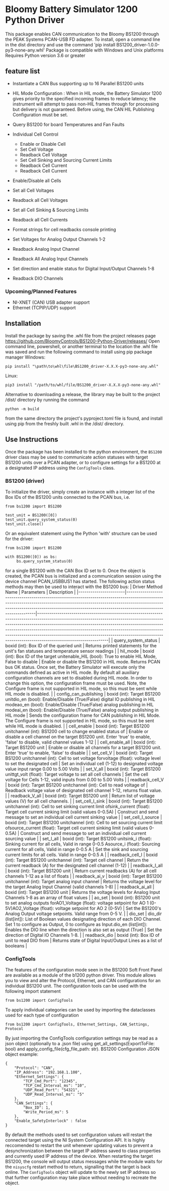# Bloomy Battery Simulator 1200 Python Driver
This package enables CAN communication to the Bloomy BS1200 through the PEAK Systems PCAN-USB FD adapter. 
To install, open a command line in the dist directory and use the command 'pip install BS1200_driver-1.0.0-py3-none-any.whl'
Package is compatible with Windows and Unix platforms
Requires Python version 3.6 or greater
## feature list

* Instantiate a CAN Bus supporting up to 16 Parallel BS1200 units

* HIL Mode Configuration
:   When in HIL mode, the Battery Simulator 1200 gives priority to the specified incoming frames to reduce latency; the instrument will attempt to pass non-HIL frames through for processing but delivery is not guaranteed. Before using, the CAN HIL Publishing Configuration must be set.

* Query BS1200 for board Temperatures and Fan Faults

* Individual Cell Control
     - Enable or Disable Cell
     - Set Cell Voltage
     - Readback Cell Voltage 
     - Set Cell Sinking and Sourcing Current Limits
     - Readback Cell Current 
     - Readback Cell Current 

* Enable/Disable all Cells
* Set all Cell Voltages
* Readback all Cell Voltages
* Set all Cell Sinking & Sourcing Limits
* Readback all Cell Currents
* Format strings for cell readbacks console printing

* Set Voltages for Analog Output Channels 1-2
* Readback Analog Input Channel
* Readback All Analog Input Channels
* Set direction and enable status for Digital Input/Output Channels 1-8
* Readback DIO Channels

### Upcoming/Planned Features
 * NI-XNET (CAN) USB adapter support
 * Ethernet (TCPIP/UDP) support 
## Installation
Install the package by saving the .whl file from the project releases page https://github.com/BloomyControls/BS1200-Python-Driver/releases/
Open command line, powershell, or another terminal to the location the .whl file was saved and run the following command to install using pip package manager
Windows:
```
pip install "\path\to\whl\file\BS1200_driver-X.X.X-py3-none-any.whl"
```
Linux:
```
pip3 install "/path/to/whl/file/BS1200_driver-X.X.X-py3-none-any.whl"
```
Alternative to downloading a release, the library may be built to the project /dist/ directory by running the command 
```
python -m build
```
from the same directory the project's pyproject.toml file is found, and install using pip from the freshly built .whl in the /dist/ directory.
## Use Instructions
Once the package has been installed to the python environment, the `BS1200` driver class may be used to communicate action statuses with target BS1200 units over a PCAN adapter, or to configure settings for a BS1200 at a designated IP address using the `ConfigTools` class. 
### BS1200 (driver)
To initialize the driver, simply create an instance with a integer list of the Box IDs of the BS1200 units connected to the PCAN bus, i.e.
```
from bs1200 import BS1200

test_unit = BS1200([0])
test_unit.query_system_status(0)
test_unit.close()
``` 
Or an equivalent statement using the Python 'with' structure can be used for the driver:
```
from bs1200 import BS1200

with BS1200([0]) as bs:
     bs.query_system_status(0)
```
for a single BS1200 with the CAN Box ID set to 0.
Once the object is created, the PCAN bus is initialized and a communication session using the device channel PCAN_USBBUS1 has started. The following action status methods may then be used to interact with the BS1200 bus:
| Driver Method Name    | Parameters                                                                                                                                                                                                                                                                | Description                                                                                                                                                                                                                                                                                                                                                                                                                             |
|-----------------------|---------------------------------------------------------------------------------------------------------------------------------------------------------------------------------------------------------------------------------------------------------------------------|-----------------------------------------------------------------------------------------------------------------------------------------------------------------------------------------------------------------------------------------------------------------------------------------------------------------------------------------------------------------------------------------------------------------------------------------|
| query_system_status   | boxid (int): Box ID of the queried unit                                                                                                                                                                                                                                   | Returns printed statements for the unit's fan statuses and temperature sensor readings                                                                                                                                                                                                                                                                                                                                                  |
| hil_mode              | boxid (int): Box ID of the target unitenable_HIL (bool): True to enable HIL Mode, False to disable                                                                                                                                                                        | Enable or disable the BS1200 in HIL mode. Returns PCAN bus OK status. Once set, the Battery Simulator will execute only the commands defined as active in HIL mode. By default all auxiliary configuration channels are set to disabled during HIL mode. In order to change this option, the configuration frame must be used. Note, the Configure frame is not supported in HIL mode, so this must be sent while HIL mode is disabled. |
| config_can_publishing | boxid (int): Target BS1200 unitdio_en (bool): Enable/Disable (True/False) digital IO publishing in HIL modeao_en (bool): Enable/Disable (True/False) analog publishing in HIL modeai_en (bool): Enable/Disable (True/False) analog output publishing in HIL mode          | Sends the configuration frame for CAN publishing in HIL Mode. The Configure frame is not supported in HIL mode, so this must be sent while HIL mode is disabled.                                                                                                                                                                                                                                                                        |
| cell_enable           | boxid (int): Target BS1200 unitchannel (int): BS1200 cell to change enabled status of                                                                                                                                                                                     | Enable or disable a cell channel on the target BS1200 unit. Enter 'true' to enable, 'false' to disable, valid channel values 1-12                                                                                                                                                                                                                                                                                                       |
| cell_enable_all       | boxid (int): Target BS1200 unit                                                                                                                                                                                                                                           | Enable or disable all channels for a target BS1200 unit. Enter 'true' to enable, 'false' to disable                                                                                                                                                                                                                                                                                                                                     |
| set_cell_V            | boxid (int): Target BS1200 unitchannel (int): Cell to set voltage forvoltage (float): voltage level to set the designated cell                                                                                                                                            | Set an individual cell (1-12) to designated voltage value input range 0.00 to 5.00 Volts                                                                                                                                                                                                                                                                                                                                                |
| set_V_all             | boxid (int): Target BS1200 unittgt_volt (float): Target voltage to set all cell channels                                                                                                                                                                                  | Set the cell voltage for Cells 1-12, valid inputs from 0.00 to 5.00 Volts                                                                                                                                                                                                                                                                                                                                                               |
| readback_cell_V       | boxid (int): Target BS1200 unitchannel (int): Cell to read voltage of                                                                                                                                                                                                     | Readback voltage value of designated cell channel 1-12, returns float value.                                                                                                                                                                                                                                                                                                                                                            |
| readback_V_all        | boxid (int): Target BS1200 unit                                                                                                                                                                                                                                           | Return list of voltage values (V) for all cell channels.                                                                                                                                                                                                                                                                                                                                                                                |
| set_cell_I_sink       | boxid (int): Target BS1200 unitchannel (int): Cell to set sinking current limit ofsink_current (float): Target cell current sinking limit (valid values 0-0.5A)                                                                                                           | Construct and send message to set an individual cell current sinking value                                                                                                                                                                                                                                                                                                                                                              |
| set_cell_I_source     | boxid (int): Target BS1200 unitchannel (int): Cell to set sourcing current limit ofsource_current (float): Target cell current sinking limit (valid values 0-0.5A)                                                                                                        | Construct and send message to set an individual cell current sourcing value                                                                                                                                                                                                                                                                                                                                                             |
| set_I_all             | boxid (int): Target BS1200 unitsink_i (float): Sinking current for all cells, Valid in range 0-0.5 Asource_i (float): Sourcing current for all cells, Valid in range 0-0.5 A                                                                                              | Set the sink and sourcing current limits for all cells. Valid in range 0-0.5 A                                                                                                                                                                                                                                                                                                                                                          |
| readback_cell_I       | boxid (int): Target BS1200 unitchannel (int): Target cell channel                                                                                                                                                                                                         | Return the current readback (A) for the designated cell channel (1-12)                                                                                                                                                                                                                                                                                                                                                                  |
| readback_I_all        | boxid (int): Target BS1200 unit                                                                                                                                                                                                                                           | Return current readbacks (A) for all cell channels 1-12 as a list of floats                                                                                                                                                                                                                                                                                                                                                             |
| readback_ai_v         | boxid (int): Target BS1200 unitchannel (int): Target analog input channel                                                                                                                                                                                                 | Returns the voltage level for the target Analog Input Channel (valid channels 1-8)                                                                                                                                                                                                                                                                                                                                                      |
| readback_ai_all       | boxid (int): Target BS1200 unit                                                                                                                                                                                                                                           | Returns the voltage levels for Analog Input Channels 1-8 as an array of float values                                                                                                                                                                                                                                                                                                                                                    |
| ao_set                | boxid (int): BS1200 unit to set analog outputs forAO1_Voltage (float): voltage setpoint for AO 1 (0-5V)AO2_Voltage (float): voltage setpoint for AO 2 (0-5V)                                                                                                              | Set the BS1200's Analog Output voltage setpoints. Valid range from 0-5 V.                                                                                                                                                                                                                                                                                                                                                               |
| dio_set               | dio_dir (list[int]): List of Boolean values designating direction of each DIO Channel.                                     Set 1 to configure as Output, 0 to configure as Input.dio_en (list[int]): Enables the DIO line when the direction is also set as output (True) | Set the direction of Digital IO Channels 1-8.                                                                                                                                                                                                                                                                                                                                                                                           |
| readback_dio          | boxid (int): Box ID of unit to read DIO from                                                                                                                                                                                                                              | Returns state of Digital Input/Output Lines as a list of booleans                                                                                                                                                                                                                                                                                                                                                                       |

### ConfigTools
The features of the configuration mode seen in the BS1200 Soft Front Panel are available as a module of the b1200 python driver.
This module allows you to view and alter the Protocol, Ethernet, and CAN configurations for an individual BS1200 unit.
The configuration tools can be used with the following import statement
```
from bs1200 import ConfigTools
```
To apply individual categories can be used by importing the dataclasses used for each type of configuration
```
from bs1200 import ConfigTools, Ethernet_Settings, CAN_Settings, Protocol
```
By just importing the ConfigTools configuration settings may be read as a json object (optionally to a .json file) using get_all_settings(ExportToFile: bool) and apply_config_file(cfg_file_path: str).
BS1200 Configuration JSON object example:
```
{
    "Protocol": "CAN",
    "IP_Address": "192.168.1.100",
    "Ethernet_Settings": {
        "TCP_Cmd_Port": "12345",
        "TCP_Cmd_Interval_ms": "10",
        "UDP_Read_Port": "54321",
        "UDP_Read_Interval_ms": "5"
    },
    "CAN_Settings": {
        "Box_ID": 1,
        "Write_Period_ms": 5
    },
	"Enable_SafetyInterlock" : false
}
```
By default the methods used to set configuration values will restart the connected target using the NI System Configuration API. It is highly reccomended to restart the unit whenever updating values to prevent a desynchronization between the target IP address saved to class properties and currently used IP address of the device.
When restarting the target BS1200, the console will output status messages while the module waits for the `nisyscfg` restart method to return, signalling that the target is back online. The `ConfigTools` object will update to the newly set IP address so that further configuration may take place without needing to recreate the object. 
